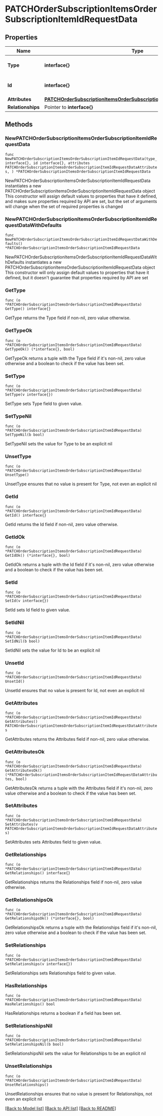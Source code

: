 # PATCHOrderSubscriptionItemsOrderSubscriptionItemIdRequestData

## Properties

Name | Type | Description | Notes
------------ | ------------- | ------------- | -------------
**Type** | **interface{}** | The resource&#39;s type | 
**Id** | **interface{}** | The resource&#39;s id | 
**Attributes** | [**PATCHOrderSubscriptionItemsOrderSubscriptionItemIdRequestDataAttributes**](PATCHOrderSubscriptionItemsOrderSubscriptionItemIdRequestDataAttributes.md) |  | 
**Relationships** | Pointer to **interface{}** |  | [optional] 

## Methods

### NewPATCHOrderSubscriptionItemsOrderSubscriptionItemIdRequestData

`func NewPATCHOrderSubscriptionItemsOrderSubscriptionItemIdRequestData(type_ interface{}, id interface{}, attributes PATCHOrderSubscriptionItemsOrderSubscriptionItemIdRequestDataAttributes, ) *PATCHOrderSubscriptionItemsOrderSubscriptionItemIdRequestData`

NewPATCHOrderSubscriptionItemsOrderSubscriptionItemIdRequestData instantiates a new PATCHOrderSubscriptionItemsOrderSubscriptionItemIdRequestData object
This constructor will assign default values to properties that have it defined,
and makes sure properties required by API are set, but the set of arguments
will change when the set of required properties is changed

### NewPATCHOrderSubscriptionItemsOrderSubscriptionItemIdRequestDataWithDefaults

`func NewPATCHOrderSubscriptionItemsOrderSubscriptionItemIdRequestDataWithDefaults() *PATCHOrderSubscriptionItemsOrderSubscriptionItemIdRequestData`

NewPATCHOrderSubscriptionItemsOrderSubscriptionItemIdRequestDataWithDefaults instantiates a new PATCHOrderSubscriptionItemsOrderSubscriptionItemIdRequestData object
This constructor will only assign default values to properties that have it defined,
but it doesn't guarantee that properties required by API are set

### GetType

`func (o *PATCHOrderSubscriptionItemsOrderSubscriptionItemIdRequestData) GetType() interface{}`

GetType returns the Type field if non-nil, zero value otherwise.

### GetTypeOk

`func (o *PATCHOrderSubscriptionItemsOrderSubscriptionItemIdRequestData) GetTypeOk() (*interface{}, bool)`

GetTypeOk returns a tuple with the Type field if it's non-nil, zero value otherwise
and a boolean to check if the value has been set.

### SetType

`func (o *PATCHOrderSubscriptionItemsOrderSubscriptionItemIdRequestData) SetType(v interface{})`

SetType sets Type field to given value.


### SetTypeNil

`func (o *PATCHOrderSubscriptionItemsOrderSubscriptionItemIdRequestData) SetTypeNil(b bool)`

 SetTypeNil sets the value for Type to be an explicit nil

### UnsetType
`func (o *PATCHOrderSubscriptionItemsOrderSubscriptionItemIdRequestData) UnsetType()`

UnsetType ensures that no value is present for Type, not even an explicit nil
### GetId

`func (o *PATCHOrderSubscriptionItemsOrderSubscriptionItemIdRequestData) GetId() interface{}`

GetId returns the Id field if non-nil, zero value otherwise.

### GetIdOk

`func (o *PATCHOrderSubscriptionItemsOrderSubscriptionItemIdRequestData) GetIdOk() (*interface{}, bool)`

GetIdOk returns a tuple with the Id field if it's non-nil, zero value otherwise
and a boolean to check if the value has been set.

### SetId

`func (o *PATCHOrderSubscriptionItemsOrderSubscriptionItemIdRequestData) SetId(v interface{})`

SetId sets Id field to given value.


### SetIdNil

`func (o *PATCHOrderSubscriptionItemsOrderSubscriptionItemIdRequestData) SetIdNil(b bool)`

 SetIdNil sets the value for Id to be an explicit nil

### UnsetId
`func (o *PATCHOrderSubscriptionItemsOrderSubscriptionItemIdRequestData) UnsetId()`

UnsetId ensures that no value is present for Id, not even an explicit nil
### GetAttributes

`func (o *PATCHOrderSubscriptionItemsOrderSubscriptionItemIdRequestData) GetAttributes() PATCHOrderSubscriptionItemsOrderSubscriptionItemIdRequestDataAttributes`

GetAttributes returns the Attributes field if non-nil, zero value otherwise.

### GetAttributesOk

`func (o *PATCHOrderSubscriptionItemsOrderSubscriptionItemIdRequestData) GetAttributesOk() (*PATCHOrderSubscriptionItemsOrderSubscriptionItemIdRequestDataAttributes, bool)`

GetAttributesOk returns a tuple with the Attributes field if it's non-nil, zero value otherwise
and a boolean to check if the value has been set.

### SetAttributes

`func (o *PATCHOrderSubscriptionItemsOrderSubscriptionItemIdRequestData) SetAttributes(v PATCHOrderSubscriptionItemsOrderSubscriptionItemIdRequestDataAttributes)`

SetAttributes sets Attributes field to given value.


### GetRelationships

`func (o *PATCHOrderSubscriptionItemsOrderSubscriptionItemIdRequestData) GetRelationships() interface{}`

GetRelationships returns the Relationships field if non-nil, zero value otherwise.

### GetRelationshipsOk

`func (o *PATCHOrderSubscriptionItemsOrderSubscriptionItemIdRequestData) GetRelationshipsOk() (*interface{}, bool)`

GetRelationshipsOk returns a tuple with the Relationships field if it's non-nil, zero value otherwise
and a boolean to check if the value has been set.

### SetRelationships

`func (o *PATCHOrderSubscriptionItemsOrderSubscriptionItemIdRequestData) SetRelationships(v interface{})`

SetRelationships sets Relationships field to given value.

### HasRelationships

`func (o *PATCHOrderSubscriptionItemsOrderSubscriptionItemIdRequestData) HasRelationships() bool`

HasRelationships returns a boolean if a field has been set.

### SetRelationshipsNil

`func (o *PATCHOrderSubscriptionItemsOrderSubscriptionItemIdRequestData) SetRelationshipsNil(b bool)`

 SetRelationshipsNil sets the value for Relationships to be an explicit nil

### UnsetRelationships
`func (o *PATCHOrderSubscriptionItemsOrderSubscriptionItemIdRequestData) UnsetRelationships()`

UnsetRelationships ensures that no value is present for Relationships, not even an explicit nil

[[Back to Model list]](../README.md#documentation-for-models) [[Back to API list]](../README.md#documentation-for-api-endpoints) [[Back to README]](../README.md)


